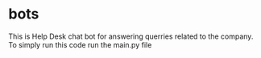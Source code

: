 # bots

This is Help Desk chat bot for answering querries related to the company.
To simply run this code run the main.py file
